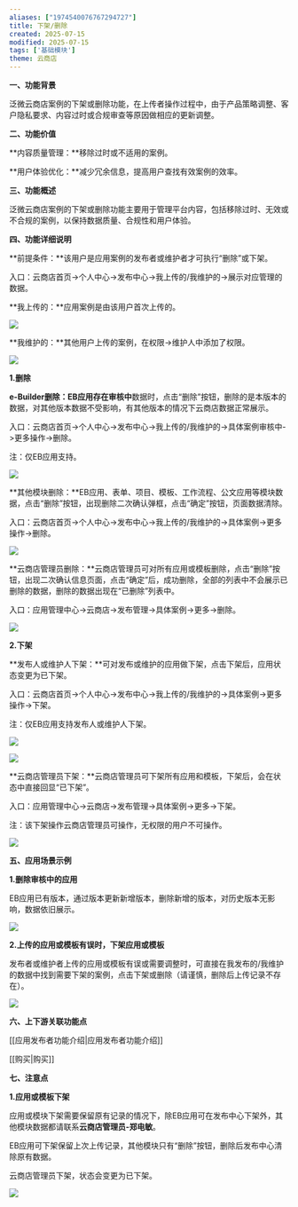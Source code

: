 ```yaml
---
aliases: ["1974540076767294727"]
title: 下架/删除
created: 2025-07-15
modified: 2025-07-15
tags: ['基础模块']
theme: 云商店
---
```


**一、功能背景**

泛微云商店案例的下架或删除功能，在上传者操作过程中，由于产品策略调整、客户隐私要求、内容过时或合规审查等原因做相应的更新调整。

**二、功能价值**

**内容质量管理：**移除过时或不适用的案例。

**用户体验优化：**减少冗余信息，提高用户查找有效案例的效率。

**三、功能概述**

泛微云商店案例的下架或删除功能主要用于管理平台内容，包括移除过时、无效或不合规的案例，以保持数据质量、合规性和用户体验。

**四、功能详细说明**

**前提条件：**该用户是应用案例的发布者或维护者才可执行“删除”或下架。

入口：云商店首页->个人中心->发布中心->我上传的/我维护的->展示对应管理的数据。

**我上传的：**应用案例是由该用户首次上传的。

**![](971b6f870987a1ee2172dd23e2f0ce70.jpg)**

**我维护的：**其他用户上传的案例，在权限->维护人中添加了权限。

**![](8a5e07a0f25ee0b1ac0130235fb01da1.jpg)**

**1.删除**

**e-Builder删除：**EB应用存在**审核中**数据时，点击“删除”按钮，删除的是本版本的数据，对其他版本数据不受影响，有其他版本的情况下云商店数据正常展示。

入口：云商店首页->个人中心->发布中心->我上传的/我维护的->具体案例审核中->更多操作->删除。

注：仅EB应用支持。

![](80e3eaecd13b0be911fe97d0d248fe1e.jpg)

**其他模块删除：**EB应用、表单、项目、模板、工作流程、公文应用等模块数据，点击“删除”按钮，出现删除二次确认弹框，点击“确定”按钮，页面数据清除。

入口：云商店首页->个人中心->发布中心->我上传的/我维护的->具体案例->更多操作->删除。

![](8b4621ec8adecd4993fc77269af34e90.jpg)

**云商店管理员删除：**云商店管理员可对所有应用或模板删除，点击“删除”按钮，出现二次确认信息页面，点击“确定”后，成功删除，全部的列表中不会展示已删除的数据，删除的数据出现在“已删除”列表中。

入口：应用管理中心->云商店->发布管理->具体案例->更多->删除。

![](4609641bfc41ceaa8469e3ba7c39bcc7.jpg)

**2.下架**

**发布人或维护人下架：**可对发布或维护的应用做下架，点击下架后，应用状态变更为已下架。

入口：云商店首页->个人中心->发布中心->我上传的/我维护的->具体案例->更多操作->下架。

注：仅EB应用支持发布人或维护人下架。

![](ba3cfdfd2a4fdbf52a366d56b6a355a0.jpg)

![](72a424971b21db471e92e4e8112b0151.jpg)

**云商店管理员下架：**云商店管理员可下架所有应用和模板，下架后，会在状态中直接回显“已下架”。

入口：应用管理中心->云商店->发布管理->具体案例->更多->下架。

注：该下架操作云商店管理员可操作，无权限的用户不可操作。

![](3569a47c830147825abe38ad21a10ebf.jpg)

**五、应用场景示例**

**1.删除审核中的应用**

EB应用已有版本，通过版本更新新增版本，删除新增的版本，对历史版本无影响，数据依旧展示。

![](7d7b2fb54bb0b1ad74cc0747a0ee1eb8.jpg)

**2.上传的应用或模板有误时，下架应用或模板**

发布者或维护者上传的应用或模板有误或需要调整时，可直接在我发布的/我维护的数据中找到需要下架的案例，点击下架或删除（请谨慎，删除后上传记录不存在）。

![](060f9c778132a4211c7c777ca570bdf1.jpg)

**六、上下游关联功能点**

[[应用发布者功能介绍|应用发布者功能介绍]]

[[购买|购买]]

**七、注意点**

**1.应用或模板下架**

应用或模块下架需要保留原有记录的情况下，除EB应用可在发布中心下架外，其他模块数据都请联系**云商店管理员-郑电敏**。

EB应用可下架保留上次上传记录，其他模块只有“删除”按钮，删除后发布中心清除原有数据。

云商店管理员下架，状态会变更为已下架。

![](1d7ee5f589141fa88dfdc05d70003095.jpg)